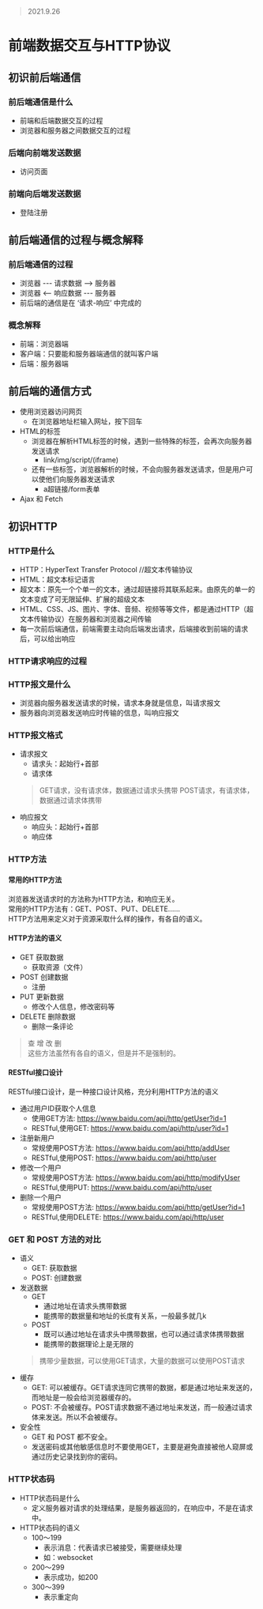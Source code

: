 >2021.9.26

# 前端数据交互与HTTP协议

## 初识前后端通信

### 前后端通信是什么

- 前端和后端数据交互的过程
- 浏览器和服务器之间数据交互的过程

### 后端向前端发送数据

- 访问页面

### 前端向后端发送数据

- 登陆注册

## 前后端通信的过程与概念解释

### 前后端通信的过程

- 浏览器 --- 请求数据 --> 服务器
- 浏览器 <-- 响应数据 --- 服务器
- 前后端的通信是在 ‘请求-响应’ 中完成的

### 概念解释

- 前端：浏览器端
- 客户端：只要能和服务器端通信的就叫客户端
- 后端：服务器端

## 前后端的通信方式

- 使用浏览器访问网页
  - 在浏览器地址栏输入网址，按下回车
- HTML的标签
  - 浏览器在解析HTML标签的时候，遇到一些特殊的标签，会再次向服务器发送请求
    - link/img/script/(iframe)
  - 还有一些标签，浏览器解析的时候，不会向服务器发送请求，但是用户可以使他们向服务器发送请求
    - a超链接/form表单
- Ajax 和 Fetch

## 初识HTTP

### HTTP是什么

- HTTP：HyperText Transfer Protocol //超文本传输协议
- HTML：超文本标记语言
- 超文本：原先一个个单一的文本，通过超链接将其联系起来。由原先的单一的文本变成了可无限延伸、扩展的超级文本
- HTML、CSS、JS、图片、字体、音频、视频等等文件，都是通过HTTP（超文本传输协议）在服务器和浏览器之间传输
- 每一次前后端通信，前端需要主动向后端发出请求，后端接收到前端的请求后，可以给出响应

### HTTP请求响应的过程

### HTTP报文是什么

- 浏览器向服务器发送请求的时候，请求本身就是信息，叫请求报文
- 服务器向浏览器发送响应时传输的信息，叫响应报文

### HTTP报文格式

- 请求报文
  - 请求头：起始行+首部
  - 请求体
  > GET请求，没有请求体，数据通过请求头携带
  > POST请求，有请求体，数据通过请求体携带
- 响应报文
  - 响应头：起始行+首部
  - 响应体

### HTTP方法

#### 常用的HTTP方法

浏览器发送请求时的方法称为HTTP方法，和响应无关。   
常用的HTTP方法有：GET、POST、PUT、DELETE......   
HTTP方法用来定义对于资源采取什么样的操作，有各自的语义。   

#### HTTP方法的语义

- GET 获取数据
  - 获取资源（文件）
- POST 创建数据
  - 注册
- PUT 更新数据
  - 修改个人信息，修改密码等
- DELETE 删除数据
  - 删除一条评论

> 查 增 改 删  
这些方法虽然有各自的语义，但是并不是强制的。  

#### RESTful接口设计

RESTful接口设计，是一种接口设计风格，充分利用HTTP方法的语义  

- 通过用户ID获取个人信息
  - 使用GET方法: https://www.baidu.com/api/http/getUser?id=1
  - RESTful,使用GET: https://www.baidu.com/api/http/user?id=1
- 注册新用户
  - 常规使用POST方法: https://www.baidu.com/api/http/addUser
  - RESTful,使用POST: https://www.baidu.com/api/http/user
- 修改一个用户
  - 常规使用POST方法: https://www.baidu.com/api/http/modifyUser 
  - RESTful,使用PUT: https://www.baidu.com/api/http/user
- 删除一个用户
  - 常规使用POST方法: https://www.baidu.com/api/http/getUser?id=1
  - RESTful,使用DELETE: https://www.baidu.com/api/http/user  

### GET 和 POST 方法的对比

- 语义
  - GET: 获取数据
  - POST: 创建数据
- 发送数据
  - GET
    - 通过地址在请求头携带数据
    - 能携带的数据量和地址的长度有关系，一般最多就几k
  - POST
    - 既可以通过地址在请求头中携带数据，也可以通过请求体携带数据
    - 能携带的数据理论上是无限的
  >携带少量数据，可以使用GET请求，大量的数据可以使用POST请求
- 缓存
  - GET: 可以被缓存。GET请求连同它携带的数据，都是通过地址来发送的，而地址是一般会给浏览器缓存的。
  - POST: 不会被缓存。POST请求数据不通过地址来发送，而一般通过请求体来发送。所以不会被缓存。
- 安全性
  - GET 和 POST 都不安全。
  - 发送密码或其他敏感信息时不要使用GET，主要是避免直接被他人窥屏或通过历史记录找到你的密码。

### HTTP状态码

- HTTP状态码是什么
  - 定义服务器对请求的处理结果，是服务器返回的，在响应中，不是在请求中。
- HTTP状态码的语义
  - 100～199
    - 表示消息：代表请求已被接受，需要继续处理
    - 如：websocket
  - 200～299
    - 表示成功，如200
  - 300～399
    - 表示重定向



















